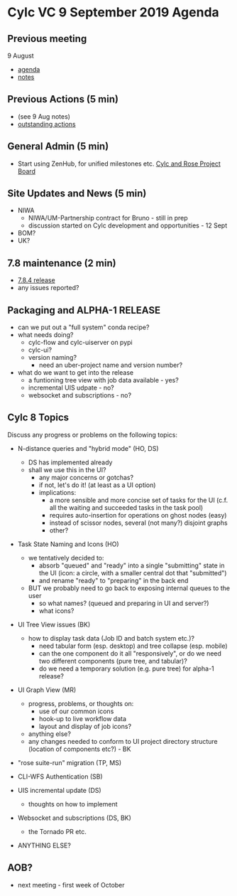 # Cylc VC 9 September 2019 Agenda

## Previous meeting
9 August
- [agenda](vc-9-aug-agenda.md)
- [notes](vc-9-aug-summary.md)

## Previous Actions (5 min)
- (see 9 Aug notes)
- [outstanding
  actions](https://cylc.github.io/cylc-admin/meetings/left-over-actions.html)

## General Admin (5 min)

- Start using ZenHub, for unified milestones etc.
  [Cylc and Rose Project Board](https://app.zenhub.com/workspaces/cylc-and-rose-5d122023f9628b5d0da532a5/board?repos=1836229)

## Site Updates and News (5 min)

- NIWA
   - NIWA/UM-Partnership contract for Bruno - still in prep
   - discussion started on Cylc development and opportunities - 12 Sept
- BOM?
- UK?

## 7.8 maintenance (2 min)

- [7.8.4 release](https://github.com/cylc/cylc-flow/milestone/80)
- any issues reported?

## Packaging and ALPHA-1 RELEASE

- can we put out a "full system" conda recipe?
- what needs doing?
  - cylc-flow and cylc-uiserver on pypi
  - cylc-ui?
  - version naming?
    - need an uber-project name and version number?
- what do we want to get into the release
  - a funtioning tree view with job data available - yes?
  - incremental UIS udpate - no?
  - websocket and subscriptions - no?

## Cylc 8 Topics

Discuss any progress or problems on the following topics:

- N-distance queries and "hybrid mode" (HO, DS)
  - DS has implemented already
  - shall we use this in the UI?
    - any major concerns or gotchas?
    - if not, let's do it!  (at least as a UI option)
    - implications:
      - a more sensible and more concise set of tasks for the UI
        (c.f. all the waiting and succeeded tasks in the task pool)
      - requires auto-insertion for operations on ghost nodes (easy)
      - instead of scissor nodes, several (not many?) disjoint graphs
      - other?

- Task State Naming and Icons (HO)
  - we tentatively decided to:
    - absorb "queued" and "ready" into a single "submitting" state in the UI
      (icon: a circle, with a smaller central dot that "submitted")
    - and rename "ready" to "preparing" in the back end
  - BUT we probably need to go back to exposing internal queues to the user
    - so what names? (queued and preparing in UI and server?)
    - what icons?
 
- UI Tree View issues (BK)
  - how to display task data (Job ID and batch system etc.)?
    - need tabular form (esp. desktop) and tree collapse (esp. mobile)
    - can the one component do it all "responsively", or do we need two
      different components (pure tree, and tabular)?
    - do we need a temporary solution (e.g. pure tree) for alpha-1 release?

- UI Graph View (MR)
  - progress, problems, or thoughts on:
    - use of our common icons
    - hook-up to live workflow data
    - layout and display of job icons?
  - anything else?
  - any changes needed to conform to UI project directory structure (location
    of components etc?) - BK 

- "rose suite-run" migration (TP, MS)

- CLI-WFS Authentication (SB)
 
- UIS incremental update (DS)
  - thoughts on how to implement

- Websocket and subscriptions (DS, BK)
  - the Tornado PR etc.

- ANYTHING ELSE?


## AOB?
- next meeting - first week of October
